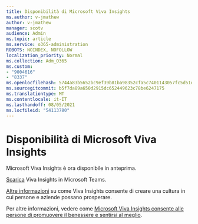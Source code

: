 ```yaml
---
title: Disponibilità di Microsoft Viva Insights
ms.author: v-jmathew
author: v-jmathew
manager: scotv
audience: Admin
ms.topic: article
ms.service: o365-administration
ROBOTS: NOINDEX, NOFOLLOW
localization_priority: Normal
ms.collection: Adm_O365
ms.custom:
- "9004616"
- "8337"
ms.openlocfilehash: 5744a83b5652bc9ef39b81ba98352cfa5c7401143057fc5d51d164757413a6d0
ms.sourcegitcommit: b5f7da89a650d2915dc652449623c78be6247175
ms.translationtype: MT
ms.contentlocale: it-IT
ms.lasthandoff: 08/05/2021
ms.locfileid: "54113780"
---
```

# <a name="microsoft-viva-insights-availability"></a>Disponibilità di Microsoft Viva Insights

Microsoft Viva Insights è ora disponibile in anteprima.

[Scarica](https://aka.ms/InsightsDocumentation) Viva Insights in Microsoft Teams.

[Altre informazioni](https://aka.ms/VivaInsights) su come Viva Insights consente di creare una cultura in cui persone e aziende possano prosperare.

Per altre informazioni, vedere come [Microsoft Viva Insights consente alle persone di promuovere il benessere e sentirsi al meglio](https://techcommunity.microsoft.com/t5/microsoft-viva-blog/microsoft-viva-insights-helps-people-nurture-wellbeing-and-be/ba-p/2107010).
